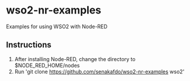 wso2-nr-examples
================

Examples for using WSO2 with Node-RED

Instructions
------------
1. After installing Node-RED, change the directory to $NODE_RED_HOME/nodes
2. Run 'git clone https://github.com/senakafdo/wso2-nr-examples wso2'
